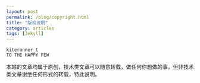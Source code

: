 ```yaml
---
layout: post
permalink: /blog/copyright.html
title: "版权说明"
category: articles
tags: [Jekyll]
---
```


    kiterunner_t
    TO THE HAPPY FEW

本站的文章均属于原创，技术类文章可以随意转载，做任何你想做的事，但非技术类文章谢绝任何形式的转载，特此说明。
